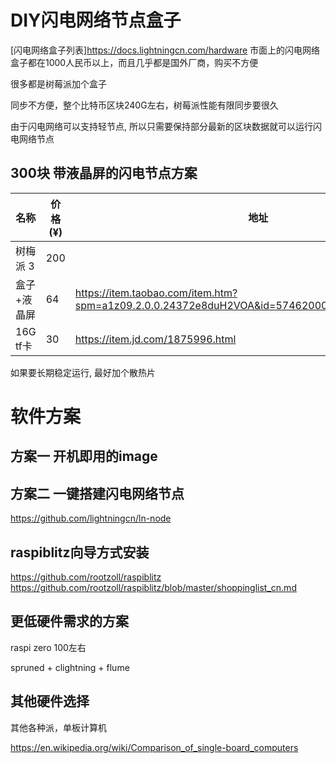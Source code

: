 # DIY闪电网络节点盒子

[闪电网络盒子列表]https://docs.lightningcn.com/hardware
市面上的闪电网络盒子都在1000人民币以上，而且几乎都是国外厂商，购买不方便

很多都是树莓派加个盒子

同步不方便，整个比特币区块240G左右，树莓派性能有限同步要很久

由于闪电网络可以支持轻节点,  所以只需要保持部分最新的区块数据就可以运行闪电网络节点

## 300块 带液晶屏的闪电节点方案

名称       |     价格 (¥)  |  地址
------     |   ------ | ---------
树梅派 3   |       200      |
盒子+液晶屏   |      64      | https://item.taobao.com/item.htm?spm=a1z09.2.0.0.24372e8duH2VOA&id=574620008311&_u=8b4sbm9cb0
16G tf卡   |      30      | https://item.jd.com/1875996.html

如果要长期稳定运行, 最好加个散热片

# 软件方案

## 方案一  开机即用的image


## 方案二 一键搭建闪电网络节点
  
  https://github.com/lightningcn/ln-node

## raspiblitz向导方式安装
  https://github.com/rootzoll/raspiblitz
  https://github.com/rootzoll/raspiblitz/blob/master/shoppinglist_cn.md


##  更低硬件需求的方案

raspi zero 100左右

spruned + clightning + flume 


## 其他硬件选择

其他各种派，单板计算机

https://en.wikipedia.org/wiki/Comparison_of_single-board_computers



